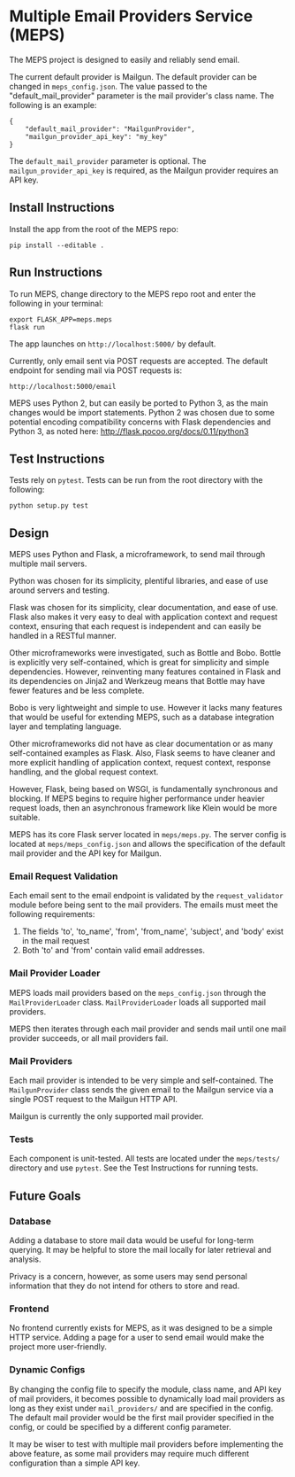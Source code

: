 # Multiple Email Providers Service (MEPS)

The MEPS project is designed to easily and reliably send email.

The current default provider is Mailgun. The default provider can be changed in
`meps_config.json`. The value passed to the "default_mail_provider" parameter is
the mail provider's class name. The following is an example:


```
{
    "default_mail_provider": "MailgunProvider",
    "mailgun_provider_api_key": "my_key"
}

```

The `default_mail_provider` parameter is optional. The
`mailgun_provider_api_key` is required, as the Mailgun provider requires an API
key.

## Install Instructions

Install the app from the root of the MEPS repo:

`pip install --editable .`

## Run Instructions

To run MEPS, change directory to the MEPS repo root and enter the following in
your terminal:

```
export FLASK_APP=meps.meps
flask run
```

The app launches on `http://localhost:5000/` by default.

Currently, only email sent via POST requests are accepted. The default endpoint
for sending mail via POST requests is:

```
http://localhost:5000/email
```

MEPS uses Python 2, but can easily be ported to Python 3, as the main changes
would be import statements. Python 2 was chosen due to some potential encoding
compatibility concerns with Flask dependencies and Python 3, as noted here:
http://flask.pocoo.org/docs/0.11/python3

## Test Instructions

Tests rely on `pytest`. Tests can be run from the root directory with the
following:

```
python setup.py test
```

## Design

MEPS uses Python and Flask, a microframework, to send mail through multiple
mail servers.

Python was chosen for its simplicity, plentiful libraries, and ease of use
around servers and testing.

Flask was chosen for its simplicity, clear documentation, and ease of use. Flask
also makes it very easy to deal with application context and request context,
ensuring that each request is independent and can easily be handled in a RESTful
manner.

Other microframeworks were investigated, such as Bottle and Bobo. Bottle is
explicitly very self-contained, which is great for simplicity and simple
dependencies. However, reinventing many features contained in Flask and its
dependencies on Jinja2 and Werkzeug means that Bottle may have fewer features
and be less complete.

Bobo is very lightweight and simple to use. However it lacks many features that
would be useful for extending MEPS, such as a database integration layer and
templating language.

Other microframeworks did not have as clear documentation or as many
self-contained examples as Flask. Also, Flask seems to have cleaner and more
explicit handling of application context, request context, response handling,
and the global request context.

However, Flask, being based on WSGI, is fundamentally synchronous and blocking.
If MEPS begins to require higher performance under heavier request loads, then
an asynchronous framework like Klein would be more suitable.

MEPS has its core Flask server located in `meps/meps.py`. The server config is
located at `meps/meps_config.json` and allows the specification of the default
mail provider and the API key for Mailgun.

### Email Request Validation

Each email sent to the email endpoint is validated by the `request_validator`
module before being sent to the mail providers. The emails must meet the
following requirements:

1) The fields 'to', 'to_name', 'from', 'from_name', 'subject', and
   'body' exist in the mail request
2) Both 'to' and 'from' contain valid email addresses.

### Mail Provider Loader

MEPS loads mail providers based on the `meps_config.json` through the
`MailProviderLoader` class. `MailProviderLoader` loads all supported mail
providers.

MEPS then iterates through each mail provider and sends mail until one mail
provider succeeds, or all mail providers fail.

### Mail Providers

Each mail provider is intended to be very simple and self-contained. The
`MailgunProvider` class sends the given email to the Mailgun service via a
single POST request to the Mailgun HTTP API.

Mailgun is currently the only supported mail provider.

### Tests

Each component is unit-tested. All tests are located under the `meps/tests/`
directory and use `pytest`. See the Test Instructions for running tests.

## Future Goals

### Database

Adding a database to store mail data would be useful for long-term querying. It
may be helpful to store the mail locally for later retrieval and analysis.

Privacy is a concern, however, as some users may send personal information that
they do not intend for others to store and read.

### Frontend

No frontend currently exists for MEPS, as it was designed to be a simple HTTP
service. Adding a page for a user to send email would make the project more
user-friendly.

### Dynamic Configs

By changing the config file to specify the module, class name, and API key of
mail providers, it becomes possible to dynamically load mail providers as long
as they exist under `mail_providers/` and are specified in the config. The
default mail provider would be the first mail provider specified in the config,
or could be specified by a different config parameter.

It may be wiser to test with multiple mail providers before implementing the
above feature, as some mail providers may require much different configuration
than a simple API key.